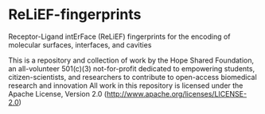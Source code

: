 # ReLiEF-fingerprints
Receptor-Ligand intErFace (ReLiEF) fingerprints for the encoding of molecular surfaces, interfaces, and cavities

This is a repository and collection of work by the Hope Shared Foundation, an all-volunteer 501(c)(3) not-for-profit dedicated to empowering students, citizen-scientists, and researchers to contribute to open-access biomedical research and innovation All work in this repository is licensed under the Apache License, Version 2.0 (http://www.apache.org/licenses/LICENSE-2.0)
